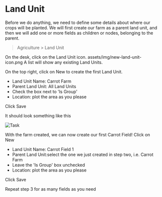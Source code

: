 
# Land Unit



Before we do anything, we need to define some details about where our crops will be planted. We will first create our farm as a parent land unit, and then we will add one or more fields as children or nodes, belonging to the parent.


> Agriculture > Land Unit


On the desk, click on the Land Unit icon. assets/img/new-land-unit-icon.png A list will show any existing Land Units.


On the top right, click on New to create the first Land Unit.


* Land Unit Name: Carrot Farm
* Parent Land Unit: All Land Units
* Check the box next to 'Is Group'
* Location: plot the area as you please


Click Save


It should look something like this


![Task](/files/land_unit.png)


With the farm created, we can now create our first Carrot Field! Click on New


* Land Unit Name: Carrot Field 1
* Parent Land Unit:select the one we just created in step two, i.e. Carrot Farm
* Leave the 'Is Group' box unchecked
* Location: plot the area as you please


Click Save


Repeat step 3 for as many fields as you need




